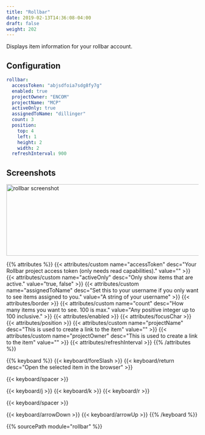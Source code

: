 ```yaml
---
title: "Rollbar"
date: 2019-02-13T14:36:08-04:00
draft: false
weight: 202
---
```


Displays item information for your rollbar account.

## Configuration

```yaml
rollbar:
  accessToken: "abjsdfoia7sdg8fy7g"
  enabled: true
  projectOwner: "ENCOM"
  projectName: "MCP"
  activeOnly: true
  assignedToName: "dillinger"
  count: 3
  position:
    top: 4
    left: 1
    height: 2
    width: 2
  refreshInterval: 900
```

## Screenshots

<img class="screenshot" src="/imgs/modules/rollbar.png" width="640" height="187" alt="rollbar screenshot" />

{{% attributes %}}
  {{< attributes/custom name="accessToken" desc="Your Rollbar project access token (only needs read capabilities)." value="" >}}
  {{< attributes/custom name="activeOnly" desc="Only show items that are active." value="true, false" >}}
  {{< attributes/custom name="assignedToName" desc="Set this to your username if you only want to see items assigned to you." value="A string of your username" >}}
  {{< attributes/border >}}
  {{< attributes/custom name="count" desc="How many items you want to see. 100 is max." value="Any positive integer up to 100 inclusive." >}}
  {{< attributes/enabled >}}
  {{< attributes/focusChar >}}
  {{< attributes/position >}}
  {{< attributes/custom name="projectName" desc="This is used to create a link to the item" value="" >}}
  {{< attributes/custom name="projectOwner" desc="This is used to create a link to the item" value="" >}}
  {{< attributes/refreshInterval >}}
{{% /attributes %}}

{{% keyboard %}}
  {{< keyboard/foreSlash >}}
  {{< keyboard/return desc="Open the selected item in the browser" >}}

  {{< keyboard/spacer >}}

  {{< keyboard/j >}}
  {{< keyboard/k >}}
  {{< keyboard/r >}}

  {{< keyboard/spacer >}}

  {{< keyboard/arrowDown >}}
  {{< keyboard/arrowUp >}}
{{% /keyboard %}}

{{% sourcePath module="rollbar" %}}